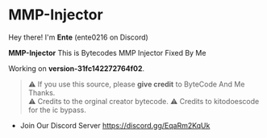 # MMP-Injector

Hey there! I'm **Ente** (ente0216 on Discord) 

**MMP-Injector**
This is Bytecodes MMP Injector Fixed By Me

Working on **version-31fc142272764f02**.  

> ⚠️ If you use this source, please **give credit** to ByteCode And Me Thanks.  
> ⚠️ Credits to the orginal creator bytecode.
> ⚠️ Credits to kitodoescode for the ic bypass.  

- Join Our Discord Server https://discord.gg/EqaRm2KqUk
